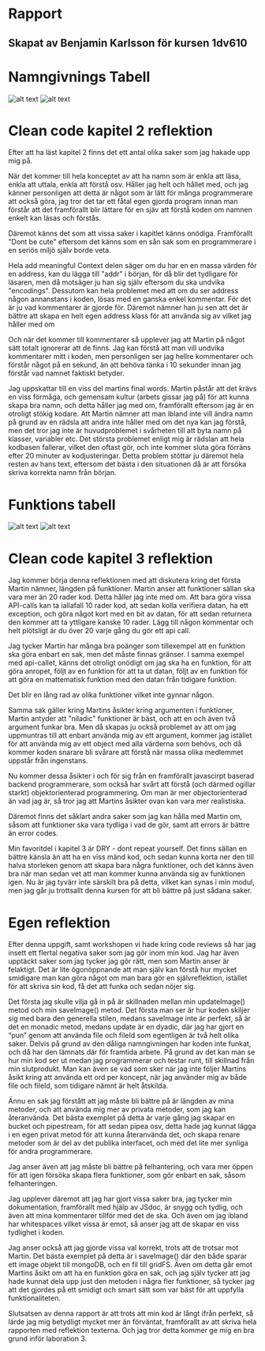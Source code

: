 # Rapport

## Skapat av Benjamin Karlsson för kursen 1dv610



# Namngivnings Tabell

![alt text](image.png)
![alt text](image-1.png)

# Clean code kapitel 2 reflektion

Efter att ha läst kapitel 2 finns det ett antal olika saker som jag hakade upp mig på. 

När det kommer till hela konceptet av att ha namn som är enkla att läsa, enkla att uttala, enkla att förstå osv. Håller jag helt och hållet med, och jag känner personligen att detta är något som är lätt för många programmerare att också göra, jag tror det tar ett fåtal egen gjorda program innan man förstår att det framförallt blir lättare för en sjäv att förstå koden om namnen enkelt kan läsas och förstås.

Däremot känns det som att vissa saker i kapitlet känns onödiga. Framförallt "Dont be cute" eftersom det känns som en sån sak som en programmerare i en seriös miljö själv borde veta. 

Hela add meaningful Context delen säger om du har en en massa värden för en address, kan du lägga till "addr" i början, för då blir det tydligare för läsaren, men då motsäger ju han sig själv eftersom du ska undvika "encodings". Dessutom kan hela problemet med att om du ser address någon annanstans i koden, lösas med en ganska enkel kommentar. För det är ju vad kommentarer är gjorde för. Däremot nämner han ju sen att det är bättre att skapa en helt egen address klass för att använda sig av vilket jag håller med om

Och när det kommer till kommentarer så upplever jag att Martin på något sätt totalt ignorerar att de finns. Jag kan förstå att man vill undvika kommentarer mitt i koden, men personligen ser jag hellre kommentarer och förstår något på en sekund, än att behöva tänka i 10 sekunder innan jag förstår vad namnet faktiskt betyder.

Jag uppskattar till en viss del martins final words. Martin påstår att det krävs en viss förmåga, och gemensam kultur (arbets gissar jag på) för att kunna skapa bra namn, och detta håller jag med om, framförallt eftersom jag är en otroligt stökig kodare. Att Martin nämner att man ibland inte vill ändra namn på grund av en rädsla att andra inte håller med om det nya kan jag förstå, men det tror jag inte är huvudproblemet i svårheten till att byta namn på klasser, variabler etc. Det största problemet enligt mig är rädslan att hela kodbasen fallerar, vilket den oftast gör, och inte kommer sluta göra förräns efter 20 minuter av kodjusteringar. Detta problem stöttar ju däremot hela resten av hans text, eftersom det bästa i den situationen då är att försöka skriva korrekta namn från början.


# Funktions tabell

![alt text](image-2.png)
![alt text](image-3.png)


# Clean code kapitel 3 reflektion

Jag kommer börja denna reflektionen med att diskutera kring det första Martin nämner, längden på funktioner. Martin anser att funktioner sällan ska vara mer än 20 rader kod. Detta håller jag inte med om. Att bara göra vissa API-calls kan ta iallafall 10 rader kod, att sedan kolla verifiera datan, ha ett exception, och göra något kort med en bit av datan, för att sedan returnera den kommer att ta yttligare kanske 10 rader. Lägg till någon kommentar och helt plötsligt är du över 20 varje gång du gör ett api call.

Jag tycker Martin har många bra poänger som tillexempel att en funktion ska göra enbart en sak, men det måste finnas gränser. I samma exempel med api-callet, känns det otroligt onödigt om jag ska ha en funktion, för att göra anropet, följt av en funktion för att ta ut datan, följt av en funktion för att göra en mattematisk funktion med den datan från tidigare funktion.

Det blir en lång rad av olika funktioner vilket inte gynnar någon.

Samma sak gäller kring Martins åsikter kring argumenten i funktioner, Martin antyder att "niladic" funktioner är bäst, och att en och även två argument funkar bra. Men då skapas ju också problemet av att om jag uppmuntras till att enbart använda mig av ett argument, kommer jag istället för att använda mig av ett object med alla värderna som behövs, och då kommer koden snarare bli svårare att förstå när massa olika medlemmet uppstår från ingenstans.

Nu kommer dessa åsikter i och för sig från en framförallt javascirpt baserad backend programmerare, som också har svårt att förstå (och därmed ogillar starkt) objektorienterad programmering. Om man är mer objectorienterad än vad jag är, så tror jag att Martins åsikter ovan kan vara mer realistiska.

Däremot finns det såklart andra saker som jag kan hålla med Martin om, såsom att funktioner ska vara tydliga i vad de gör, samt att errors är bättre än error codes.

Min favoritdel i kapitel 3 är DRY - dont repeat yourself. Det finns sällan en bättre känsla än att ha en viss mänd kod, och sedan kunna korta ner den till halva storleken genom att skapa bara några funktioner, och det känns även bra när man sedan vet att man kommer kunna använda sig av funktionen igen. Nu är jag tyvärr inte särskilt bra på detta, vilket kan synas i min modul, men jag går ju trottsallt denna kursen för att bli bättre på just sådana saker.


# Egen reflektion

Efter denna uppgift, samt workshopen vi hade kring code reviews så har jag insett ett flertal negativa saker som jag gör inom min kod. Jag har även upptäckt saker som jag tycker jag gör rätt, men som Martin anser är felaktigt. Det är lite ögonöppnande att man själv kan förstå hur mycket smidigare man kan göra något om man bara gör en självreflektion, istället för att skriva sin kod, få det att funka och sedan nöjer sig.

Det första jag skulle vilja gå in på är skillnaden mellan min updateImage() metod och min saveImage() metod. Det första man ser är hur koden skiljer sig med bara den generella stilen, medans saveImage inte är perfekt, så är det en monadic metod, medans update är en dyadic, där jag har gjort en “pun” genom att använda file och fileId som egentligen är två helt olika saker. Delvis på grund av den dåliga namngivningen har koden inte funkat, och då har den lämnats där för framtida arbete. På grund av det kan man se hur min kod ser ut medan jag programmerar och testar runt, till skillnad från min slutprodukt. Man kan även se vad som sker när jag inte följer Martins åsikt kring att använda ett ord per koncept, när jag använder mig av både file och fileId, som tidigare nämnt är helt åtskilda.

Ännu en sak jag förstått att jag måste bli bättre på är längden av mina metoder, och att använda mig mer av privata metoder, som jag kan återanvända. Det bästa exemplet på detta är varje gång jag skapar en bucket och pipestream, för att sedan pipea osv, detta hade jag kunnat lägga i en egen privat metod för att kunna återanvända det, och skapa renare metoder som är del av det publika interfacet, och med det lite mer synliga för andra programmerare.

Jag anser även att jag måste bli bättre på felhantering, och vara mer öppen för att igen försöka skapa flera funktioner, som gör enbart en sak, såsom felhanteringen.

Jag upplever däremot att jag har gjort vissa saker bra, jag tycker min dokumentation, framförallt med hjälp av JSdoc, är snygg och tydlig, och även att mina kommentarer tillför med det de ska. Och även om jag ibland har whitespaces vilket vissa är emot, så anser jag att de skapar en viss tydlighet i koden.

Jag anser också att jag gjorde vissa val korrekt, trots att de trotsar mot Martin. Det bästa exemplet på detta är i saveImage() där den både sparar ett image objekt till mongoDB, och en fil till gridFS. Även om detta går emot Martins åsikt om att ha en funktion göra en sak, och jag själv tycker att jag hade kunnat dela upp just den metoden i några fler funktioner, så tycker jag att det gjordes på ett smidigt och smart sätt som var bäst för att uppfylla funktionaliteten.

Slutsatsen av denna rapport är att trots att min kod är långt ifrån perfekt, så lärde jag mig betydligt mycket mer än förväntat, framförallt av att skriva hela rapporten med reflektion texterna. Och jag tror detta kommer ge mig en bra grund inför laboration 3.











